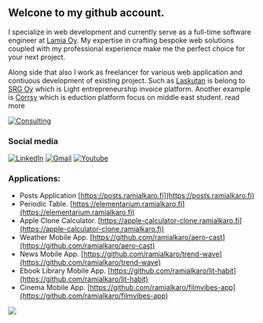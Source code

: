 ## Welcone to my github account.

I specialize in web development and currently serve as a full-time software engineer at [Lamia Oy](https://lamia.fi/). My expertise in crafting bespoke web solutions coupled with my professional experience make me the perfect choice for your next project.

Along side that also I work as freelancer for various web application and contiuous development of existing project. Such as [Laskutan](https://www.laskutan.com/) is belong to [SRG Oy](https://www.srgyhtiot.fi/) which is Light entrepreneurship invoice platform. Another example is [Corrsy](https://corrsy.com) which is eduction platform focus on middle east student. read more 

[![Consulting](https://img.shields.io/badge/consulting-gold?style=for-the-badge&logoColor=white)](https://consulting.ramialkaro.fi)

### Social media
[![LinkedIn](https://img.shields.io/badge/LinkedIn-blue?style=for-the-badge&logo=linkedin)](https://fi.linkedin.com/in/rami-alkaro)
[![Gmail](https://img.shields.io/badge/Gmail-D14836?style=for-the-badge&logo=gmail&logoColor=white)](mailto:rami.alkaro@gmail.com)
[![Youtube](https://img.shields.io/badge/YouTube-FF0000?style=for-the-badge&logo=youtube&logoColor=white)](https://www.youtube.com/@ramialkaro)


### Applications:

* Posts Application [https://posts.ramialkaro.fi](https://posts.ramialkaro.fi)
* Periodic Table. [https://elementarium.ramialkaro.fi](https://elementarium.ramialkaro.fi)
* Apple Clone Calculator. [https://apple-calculator-clone.ramialkaro.fi](https://apple-calculator-clone.ramialkaro.fi)
* Weather Mobile App. [https://github.com/ramialkaro/aero-cast](https://github.com/ramialkaro/aero-cast)
* News Mobile App. [https://github.com/ramialkaro/trend-wave](https://github.com/ramialkaro/trend-wave)
* Ebook Library Mobile App. [https://github.com/ramialkaro/lit-habit](https://github.com/ramialkaro/lit-habit)
* Cinema Mobile App. [https://github.com/ramialkaro/filmvibes-app](https://github.com/ramialkaro/filmvibes-app)

![](https://komarev.com/ghpvc/?username=ramialkaro)
